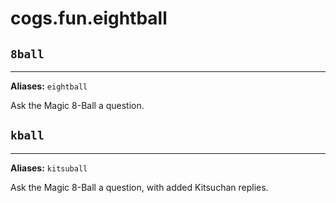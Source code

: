 # cogs.fun.eightball

## `8ball`

----------

**Aliases:** `eightball`

Ask the Magic 8-Ball a question.

## `kball`

----------

**Aliases:** `kitsuball`

Ask the Magic 8-Ball a question, with added Kitsuchan replies.
